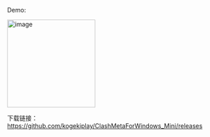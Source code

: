Demo:

<img width="203" alt="image" src="https://user-images.githubusercontent.com/46434871/233136239-3b9ac08a-d6be-4bdd-a004-8537a3175354.png">


下载链接：
https://github.com/kogekiplay/ClashMetaForWindows_Mini/releases
